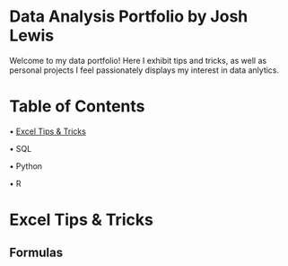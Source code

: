 # **Data Analysis Portfolio by Josh Lewis**
Welcome to my data portfolio! Here I exhibit tips and tricks, as well as personal projects I feel passionately displays my interest in data anlytics.
# **Table of Contents**
• [Excel Tips & Tricks](-Excel-)

• SQL

• Python

• R

# **Excel Tips & Tricks**
## Formulas
